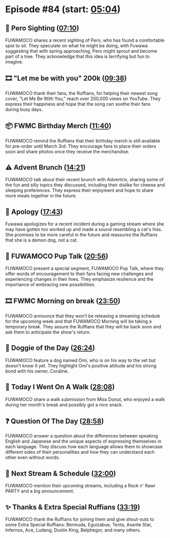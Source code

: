 # Episode #84 (start: [05:04](https://youtu.be/6-XcGLUSYFE?t=05m04s))

## 👀 Pero Sighting ([07:10](https://youtu.be/6-XcGLUSYFE?t=07m10s))

FUWAMOCO shares a recent sighting of Pero, who has found a comfortable spot to sit. They speculate on what he might be doing, with Fuwawa suggesting that with spring approaching, Pero might sprout and become part of a tree. They acknowledge that this idea is terrifying but fun to imagine.

## 🎞️ "Let me be with you" 200k ([09:38](https://youtu.be/6-XcGLUSYFE?t=09m38s))

FUWAMOCO thank their fans, the Ruffians, for helping their newest song cover, "Let Me Be With You," reach over 200,000 views on YouTube. They express their happiness and hope that the song can soothe their fans during busy days.

## 📦 FWMC Birthday Merch ([11:40](https://youtu.be/6-XcGLUSYFE?t=11m40s))

FUWAMOCO remind the Ruffians that their birthday merch is still available for pre-order until March 3rd. They encourage fans to place their orders soon and share photos once they receive the merchandise.

## ⚠️ Advent Brunch ([14:21](https://youtu.be/6-XcGLUSYFE?t=14m21s))

FUWAMOCO talk about their recent brunch with Adventrix, sharing some of the fun and silly topics they discussed, including their dislike for cheese and sleeping preferences. They express their enjoyment and hope to share more meals together in the future.

## 🙇 Apology ([17:43](https://youtu.be/6-XcGLUSYFE?t=17m43s))

Fuwawa apologizes for a recent incident during a gaming stream where she may have gotten too worked up and made a sound resembling a cat's hiss. She promises to be more careful in the future and reassures the Ruffians that she is a demon dog, not a cat.

## 📣 FUWAMOCO Pup Talk ([20:56](https://youtu.be/6-XcGLUSYFE?t=20m56s))

FUWAMOCO present a special segment, FUWAMOCO Pup Talk, where they offer words of encouragement to their fans facing new challenges and experiencing changes in their lives. They emphasize resilience and the importance of embracing new possibilities.

## 🎞️ FWMC Morning on break ([23:50](https://youtu.be/6-XcGLUSYFE?t=23m50s))

FUWAMOCO announce that they won't be releasing a streaming schedule for the upcoming week and that FUWAMOCO Morning will be taking a temporary break. They assure the Ruffians that they will be back soon and ask them to anticipate the show's return.

## 🐶 Doggie of the Day ([26:24](https://youtu.be/6-XcGLUSYFE?t=26m24s))

FUWAMOCO feature a dog named Omi, who is on his way to the vet but doesn't know it yet. They highlight Omi's positive attitude and his strong bond with his owner, Coraline.

## 🚶 Today I Went On A Walk ([28:08](https://youtu.be/6-XcGLUSYFE?t=28m08s))

FUWAMOCO share a walk submission from Miss Donut, who enjoyed a walk during her month's break and possibly got a nice snack.

## ❓ Question Of The Day ([28:58](https://youtu.be/6-XcGLUSYFE?t=28m58s))

FUWAMOCO answer a question about the differences between speaking English and Japanese and the unique aspects of expressing themselves in each language. They discuss how each language allows them to showcase different sides of their personalities and how they can understand each other even without words.

## 📅 Next Stream & Schedule ([32:00](https://youtu.be/6-XcGLUSYFE?t=32m00s))

FUWAMOCO mention their upcoming streams, including a Rock n' Rawr PARTY and a big announcement.

## ✨ Thanks & Extra Special Ruffians ([33:19](https://youtu.be/6-XcGLUSYFE?t=33m19s))

FUWAMOCO thank the Ruffians for joining them and give shout-outs to some Extra Special Ruffians: Bermuda, Eguizabue, Tenta, Asante Star, Infernos, Ace, Ludang, Dustin King, Belphegor, and many others.
